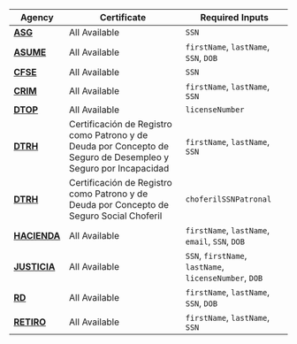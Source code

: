 | Agency   | Certificate   | Required Inputs                                           |
|----------|---------------|-------------------------------------------------------|
| [**ASG**](/docs/asg)      | All Available | `SSN`                                                   |
| [**ASUME**](/docs/asume)    | All Available | `firstName`, `lastName`, `SSN`, `DOB`                                   |
| [**CFSE**](/docs/cfse)     | All Available | `SSN`                                                   |
| [**CRIM**](/docs/crim)     | All Available | `firstName`, `lastName`, `SSN`                                        |
| [**DTOP**](/docs/dtop)     | All Available | `licenseNumber`                                        |
| [**DTRH**](/docs/dtrh)     | Certificación de Registro como Patrono y de Deuda por Concepto de Seguro de Desempleo y Seguro por Incapacidad | `firstName`, `lastName`, `SSN`                  |
| [**DTRH**](/docs/dtrh)     | Certificación de Registro como Patrono y de Deuda por Concepto de Seguro Social Choferil | `choferilSSNPatronal`                                       |
| [**HACIENDA**](/docs/hacienda) | All Available | `firstName`, `lastName`, `email`, `SSN`, `DOB`            |
| [**JUSTICIA**](/docs/justicia) | All Available | `SSN`, `firstName`, `lastName`, `licenseNumber`, `DOB`                   |
| [**RD**](/docs/rd)       | All Available | `firstName`, `lastName`, `SSN`, `DOB`                                   |
| [**RETIRO**](/docs/retiro)   | All Available | `firstName`, `lastName`, `SSN`                                        |
